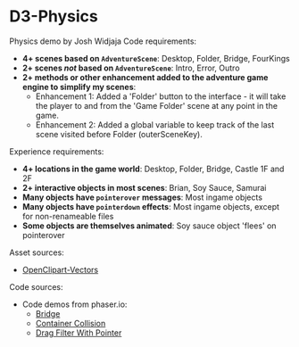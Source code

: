 # D3-Physics
Physics demo by Josh Widjaja
Code requirements:
- **4+ scenes based on `AdventureScene`**: Desktop, Folder, Bridge, FourKings
- **2+ scenes *not* based on `AdventureScene`**: Intro, Error, Outro
- **2+ methods or other enhancement added to the adventure game engine to simplify my scenes**:
    - Enhancement 1: Added a 'Folder' button to the interface - it will take the player to and from the 'Game Folder' scene at any point in the game. 
    - Enhancement 2: Added a global variable to keep track of the last scene visited before Folder (outerSceneKey).

Experience requirements:
- **4+ locations in the game world**: Desktop, Folder, Bridge, Castle 1F and 2F
- **2+ interactive objects in most scenes**: Brian, Soy Sauce, Samurai
- **Many objects have `pointerover` messages**: Most ingame objects
- **Many objects have `pointerdown` effects**: Most ingame objects, except for non-renameable files
- **Some objects are themselves animated**: Soy sauce object 'flees' on pointerover

Asset sources:
- [OpenClipart-Vectors](https://pixabay.com/vectors/asian-bottle-chinese-cuisine-food-1294266/)

Code sources:
- Code demos from phaser.io:
    - [Bridge](https://labs.phaser.io/view.html?src=src/physics/matterjs/bridge.js)
    - [Container Collision](https://labs.phaser.io/view.html?src=src/physics/matterjs/container%20collision.js)
    - [Drag Filter With Pointer](https://labs.phaser.io/view.html?src=src/physics/matterjs/drag%20filter%20with%20pointer.js)